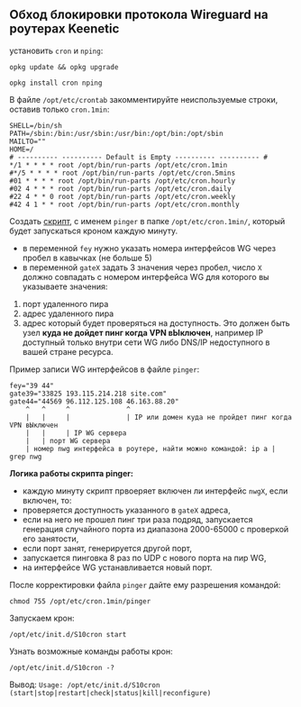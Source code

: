 ## Обход блокировки протокола Wireguard на роутерах Keenetic

установить `cron` и `nping`:
```
opkg update && opkg upgrade
```
```
opkg install cron nping
```

В файле `/opt/etc/crontab` закомментируйте неиспользуемые строки, оставив только `cron.1min`:
```
SHELL=/bin/sh
PATH=/sbin:/bin:/usr/sbin:/usr/bin:/opt/bin:/opt/sbin
MAILTO=""
HOME=/
# ---------- ---------- Default is Empty ---------- ---------- #
*/1 * * * * root /opt/bin/run-parts /opt/etc/cron.1min
#*/5 * * * * root /opt/bin/run-parts /opt/etc/cron.5mins
#01 * * * * root /opt/bin/run-parts /opt/etc/cron.hourly
#02 4 * * * root /opt/bin/run-parts /opt/etc/cron.daily
#22 4 * * 0 root /opt/bin/run-parts /opt/etc/cron.weekly
#42 4 1 * * root /opt/bin/run-parts /opt/etc/cron.monthly
```

Создать [скрипт](https://github.com/Ground-Zerro/Wireguard-DPI-blocking-bypass/blob/main/pinger), с именем `pinger` в папке `/opt/etc/cron.1min/`, который будет запускаться кроном каждую минуту.

- в переменной `fey` нужно указать номера интерфейсов WG через пробел в кавычках (не больше 5)
- в переменной `gateX` задать 3 значения через пробел, число `X` должно совпадать с номером интерфейса WG для которого вы указываете значения:
1. порт удаленного пира
2. адрес удаленного пира
3. адрес который будет проверяться на доступность. Это должен быть узел **куда не дойдет пинг когда VPN вЫключен**, например IP доступный только внутри сети WG либо DNS/IP недоступного в вашей стране ресурса.

Пример записи WG интерфейсов в файле `pinger`:
```
fey="39 44"
gate39="33825 193.115.214.218 site.com"
gate44="44569 96.112.125.108 46.163.88.20"
    ^   ^     ^              ^
    |   |     |              | IP или домен куда не пройдет пинг когда VPN вЫключен
    |   |     | IP WG сервера
    |   | порт WG сервера
    | номер nwg интерфейса в роутере, найти можно командой: ip a | grep nwg
```

**Логика работы скрипта pinger:**
- каждую минуту скрипт првоеряет включен ли интерфейс `nwgХ`, если включен, то:
- проверяется доступность указанного в `gateX` адреса,
- если на него не прошел пинг три раза подряд, запускается генерация случайного порта из диапазона 2000-65000 с проверкой его занятости,
- если порт занят, генерируется другой порт,
- запускается пинговка 8 раз по UDP с нового порта на пир WG,
- на интерфейсе WG устанавливается новый порт.

После корректировки файла `pinger` дайте ему разрешения командой:
```
chmod 755 /opt/etc/cron.1min/pinger
```

Запускаем крон:

```
/opt/etc/init.d/S10cron start
```
Узнать возможные команды работы крон:
```
/opt/etc/init.d/S10cron -?
```
Вывод:
`Usage: /opt/etc/init.d/S10cron (start|stop|restart|check|status|kill|reconfigure)`
